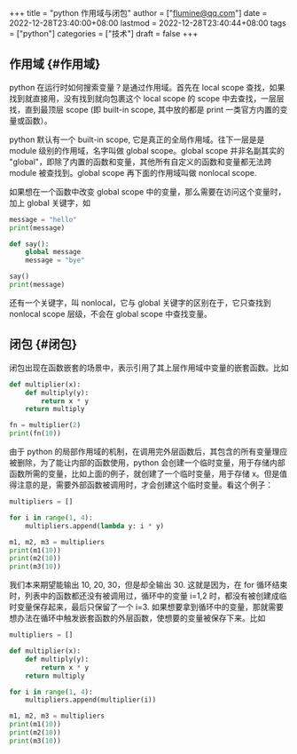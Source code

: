 +++
title = "python 作用域与闭包"
author = ["flumine@qq.com"]
date = 2022-12-28T23:40:00+08:00
lastmod = 2022-12-28T23:40:44+08:00
tags = ["python"]
categories = ["技术"]
draft = false
+++

## 作用域 {#作用域}

python 在运行时如何搜索变量？是通过作用域。首先在 local scope 查找，如果找到就直接用，没有找到就向包裹这个 local scope 的 scope 中去查找，一层层找，直到最顶层 scope (即 built-in scope, 其中放的都是 print 一类官方内置的变量或函数）。

python 默认有一个 built-in scope, 它是真正的全局作用域。往下一层是是 module 级别的作用域，名字叫做 global scope。global scope 并非名副其实的 "global"，即除了内置的函数和变量，其他所有自定义的函数和变量都无法跨 module 被查找到。global scope 再下面的作用域叫做 nonlocal scope.

如果想在一个函数中改变 global scope 中的变量，那么需要在访问这个变量时，加上 global 关键字，如

```python
message = "hello"
print(message)

def say():
    global message
    message = "bye"

say()
print(message)
```

还有一个关键字，叫 nonlocal，它与 global 关键字的区别在于，它只查找到 nonlocal scope 层级，不会在 global scope 中查找变量。


## 闭包 {#闭包}

闭包出现在函数嵌套的场景中，表示引用了其上层作用域中变量的嵌套函数。比如

```python
def multiplier(x):
    def multiply(y):
        return x * y
    return multiply

fn = multiplier(2)
print(fn(10))
```

由于 python 的局部作用域的机制，在调用完外层函数后，其包含的所有变量理应被删除，为了能让内部的函数使用，python 会创建一个临时变量，用于存储内部函数所需的变量，比如上面的例子，就创建了一个临时变量，用于存储 x。但是值得注意的是，需要外部函数被调用时，才会创建这个临时变量。看这个例子：

```python
multipliers = []

for i in range(1, 4):
    multipliers.append(lambda y: i * y)

m1, m2, m3 = multipliers
print(m1(10))
print(m2(10))
print(m3(10))
```

我们本来期望能输出 10, 20, 30，但是却全输出 30. 这就是因为，在 for 循环结束时，列表中的函数都还没有被调用过，循环中的变量 i=1,2 时，都没有被创建成临时变量保存起来，最后只保留了一个 i=3. 如果想要拿到循环中的变量，那就需要想办法在循环中触发嵌套函数的外层函数，使想要的变量被保存下来。比如

```python
multipliers = []

def multiplier(x):
    def multiply(y):
        return x * y
    return multiply

for i in range(1, 4):
    multipliers.append(multiplier(i))

m1, m2, m3 = multipliers
print(m1(10))
print(m2(10))
print(m3(10))
```
